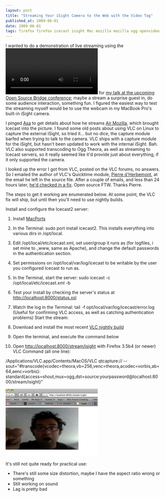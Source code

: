 ```yaml
---
layout: post
title: "Streaming Your iSight Camera to the Web with the Video Tag"
published_at: 2009-06-01
date: 2009-06-01
tags: firefox firefox icecast isight Mac mozilla mozilla ogg openvideo theora vlc
---
```


I wanted to do a demonstration of live streaming using the [<video/> tag](https://developer.mozilla.org/en/html/element/video) for [my talk at the upcoming Open Source Bridge conference](http://opensourcebridge.org/sessions/251); maybe a stream a surprise guest in, do some audience interaction, something fun. I figured the easiest way to test the streaming myself would be to use the webcam in my MacBook Pro's built-in iSight camera.

I pinged [Asa](http://weblogs.mozillazine.org/asa/) to get details about how he streams [Air Mozilla](http://air.mozilla.com/), which brought Icecast into the picture. I found some old posts about using VLC on Linux to capture the external iSight, so tried it... but no dice, the capture module barfed when trying to talk to the camera. VLC ships with a capture module for the iSight, but hasn't been updated to work with the internal iSight. Bah. VLC also supported transcoding to Ogg Theora, as well as streaming to Icecast servers, so it really seemed like it'd provide just about everything, if it only supported the camera.

I looked up the error I got from VLC, posted on the VLC forums, no answers. So I emailed the author of VLC's Quicktime module, [Pierre d'Herbemont](http://www.ohloh.net/accounts/pdherbemont), at the email he left in the source file. After a couple of emails, and less than 24 hours later, [he'd checked in a fix](http://git.videolan.org/?p=vlc.git;a=commitdiff;h=d032b62bfaada60a4f3e0b3b2a5a71f65bf8eea9). Open source FTW. Thanks Pierre.

The steps to get it working are enumerated below. At some point, the VLC fix will ship, but until then you'll need to use nightly builds.

Install and configure the Icecast2 server:

1.  Install [MacPorts](http://www.macports.org/)
2.  In the Terminal: sudo port install icecast2. This installs everything into various dirs in /opt/local.
3.  Edit /opt/local/etc/icecast.xml, set user/group it runs as (for logfiles, i set mine to _www, same as Apache), and change the default passwords in the authentication section.
4.  Set permissions on /opt/local/var/log/icecast to be writable by the user you configured Icecast to run as.
5.  In the Terminal, start the server: sudo icecast -c /opt/local/etc/icecast.xml -b
6.  Test your install by checking the server's status at [http://localhost:8000/status.xsl](http://localhost:8000/status.xsl)
7.  Watch the log in the Terminal: tail -f opt/local/var/log/icecast/error.log (Useful for confirming VLC access, as well as catching authentication problems)
Start the stream:

1.  Download and install the most recent [VLC nightly build](http://nightlies.videolan.org/build/macosx-intel/?C=M%3BO=D)
2.  Open the terminal, and execute the command below
3.  Open [http://localhost:8000/stream/isight](http://localhost:8000/stream/isight) with Firefox 3.5b4 (or newer)
VLC Command (all one line):

/Applications/VLC.app/Contents/MacOS/VLC qtcapture:// --sout="#transcode{vcodec=theora,vb=256,venc=theora,acodec=vorbis,ab=64,aenc=vorbis}: standard{access=shout,mux=ogg,dst=source:yourpassword@localhost:8000/stream/isight}"

![screenshot](picture-211.png "screenshot")

It's still not quite ready for practical use:

*   There's still some size distortion, maybe I have the aspect ratio wrong or something
*   Still working on sound
*   Lag is pretty bad